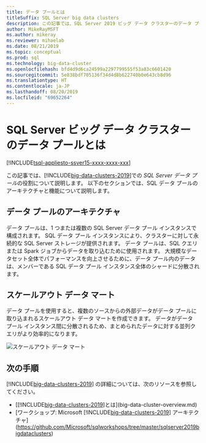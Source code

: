 ```yaml
---
title: データ プールとは
titleSuffix: SQL Server big data clusters
description: この記事では、SQL Server 2019 ビッグ データ クラスターのデータ プールについて説明します。
author: MikeRayMSFT
ms.author: mikeray
ms.reviewer: mihaelab
ms.date: 08/21/2019
ms.topic: conceptual
ms.prod: sql
ms.technology: big-data-cluster
ms.openlocfilehash: bfd4d9d6ca24599a2297799555f53a83c6601420
ms.sourcegitcommit: 5e838bdf705136f34d4d8b622740b0e643cb8d96
ms.translationtype: HT
ms.contentlocale: ja-JP
ms.lasthandoff: 08/20/2019
ms.locfileid: "69652264"
---
```

# <a name="what-are-data-pools-in-a-sql-server-big-data-cluster"></a>SQL Server ビッグ データ クラスターのデータ プールとは

[!INCLUDE[tsql-appliesto-ssver15-xxxx-xxxx-xxx](../includes/tsql-appliesto-ssver15-xxxx-xxxx-xxx.md)]

この記事では、[!INCLUDE[big-data-clusters-2019](../includes/ssbigdataclusters-ver15.md)]での *SQL Server データ プール*の役割について説明します。 以下のセクションでは、SQL データ プールのアーキテクチャと機能について説明します。

## <a name="data-pool-architecture"></a>データ プールのアーキテクチャ

データ プールは、1 つまたは複数の SQL Server データ プール インスタンスで構成されます。 SQL データ プール インスタンスにより、クラスターに対して永続的な SQL Server ストレージが提供されます。 データ プールは、SQL クエリまたは Spark ジョブからデータを取り込むために使用されます。 大規模なデータセット全体でパフォーマンスを向上させるために、データ プール内のデータは、メンバーである SQL データ プール インスタンス全体のシャードに分散されます。

## <a name="scale-out-data-marts"></a>スケールアウト データ マート

データ プールを使用すると、複数のソースからの外部データがデータ プールに取り込まれるスケールアウト データ マートを作成できます。 データがデータ プール インスタンス間に分散されるため、まとめられたデータに対する並列クエリがより効率的になります。

![スケールアウト データ マート](media/concept-data-pool/data-virtualization-improvements.png)

## <a name="next-steps"></a>次の手順

[!INCLUDE[big-data-clusters-2019](../includes/ssbigdataclusters-ss-nover.md)] の詳細については、次のリソースを参照してください。

- [[!INCLUDE[big-data-clusters-2019](../includes/ssbigdataclusters-ver15.md)]とは](big-data-cluster-overview.md)
- [ワークショップ: Microsoft [!INCLUDE[big-data-clusters-2019](../includes/ssbigdataclusters-ss-nover.md)] アーキテクチャ](https://github.com/Microsoft/sqlworkshops/tree/master/sqlserver2019bigdataclusters)
